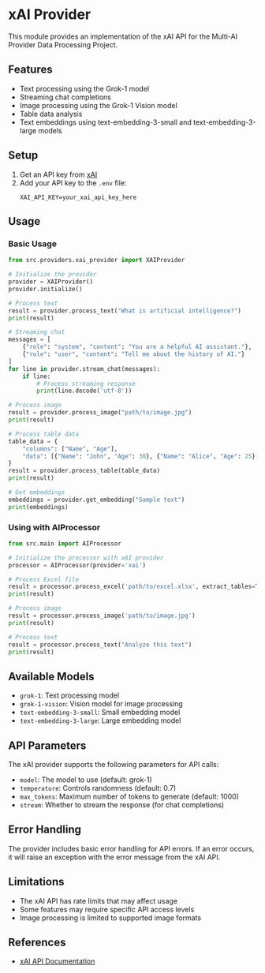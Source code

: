 # xAI Provider

This module provides an implementation of the xAI API for the Multi-AI Provider Data Processing Project.

## Features

- Text processing using the Grok-1 model
- Streaming chat completions
- Image processing using the Grok-1 Vision model
- Table data analysis
- Text embeddings using text-embedding-3-small and text-embedding-3-large models

## Setup

1. Get an API key from [xAI](https://x.ai/)
2. Add your API key to the `.env` file:
   ```
   XAI_API_KEY=your_xai_api_key_here
   ```

## Usage

### Basic Usage

```python
from src.providers.xai_provider import XAIProvider

# Initialize the provider
provider = XAIProvider()
provider.initialize()

# Process text
result = provider.process_text("What is artificial intelligence?")
print(result)

# Streaming chat
messages = [
    {"role": "system", "content": "You are a helpful AI assistant."},
    {"role": "user", "content": "Tell me about the history of AI."}
]
for line in provider.stream_chat(messages):
    if line:
        # Process streaming response
        print(line.decode('utf-8'))

# Process image
result = provider.process_image("path/to/image.jpg")
print(result)

# Process table data
table_data = {
    "columns": ["Name", "Age"],
    "data": [{"Name": "John", "Age": 30}, {"Name": "Alice", "Age": 25}]
}
result = provider.process_table(table_data)
print(result)

# Get embeddings
embeddings = provider.get_embedding("Sample text")
print(embeddings)
```

### Using with AIProcessor

```python
from src.main import AIProcessor

# Initialize the processor with xAI provider
processor = AIProcessor(provider='xai')

# Process Excel file
result = processor.process_excel('path/to/excel.xlsx', extract_tables=True)
print(result)

# Process image
result = processor.process_image('path/to/image.jpg')
print(result)

# Process text
result = processor.process_text("Analyze this text")
print(result)
```

## Available Models

- `grok-1`: Text processing model
- `grok-1-vision`: Vision model for image processing
- `text-embedding-3-small`: Small embedding model
- `text-embedding-3-large`: Large embedding model

## API Parameters

The xAI provider supports the following parameters for API calls:

- `model`: The model to use (default: grok-1)
- `temperature`: Controls randomness (default: 0.7)
- `max_tokens`: Maximum number of tokens to generate (default: 1000)
- `stream`: Whether to stream the response (for chat completions)

## Error Handling

The provider includes basic error handling for API errors. If an error occurs, it will raise an exception with the error
message from the xAI API.

## Limitations

- The xAI API has rate limits that may affect usage
- Some features may require specific API access levels
- Image processing is limited to supported image formats

## References

- [xAI API Documentation](https://docs.x.ai/docs/guides/chat#prerequisites) 